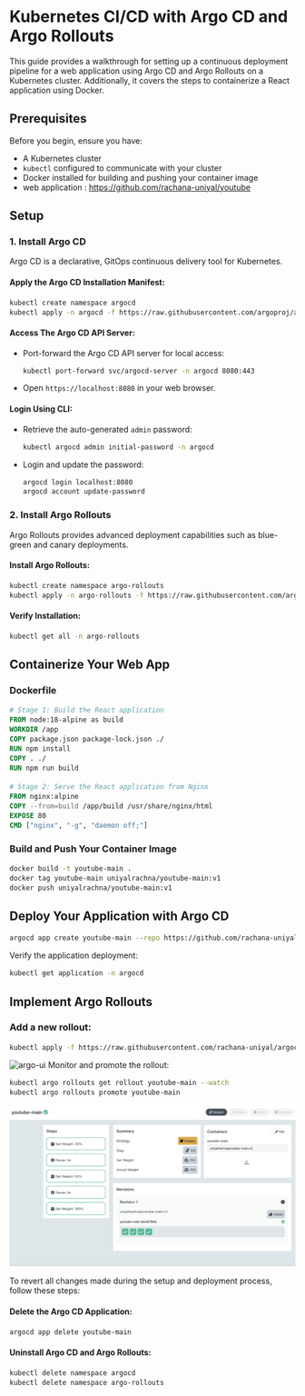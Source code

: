 # Kubernetes CI/CD with Argo CD and Argo Rollouts

This guide provides a walkthrough for setting up a continuous deployment pipeline for a web application using Argo CD and Argo Rollouts on a Kubernetes cluster. Additionally, it covers the steps to containerize a React application using Docker.

## Prerequisites

Before you begin, ensure you have:

- A Kubernetes cluster
- `kubectl` configured to communicate with your cluster
- Docker installed for building and pushing your container image
- web application : https://github.com/rachana-uniyal/youtube

## Setup

### 1. Install Argo CD

Argo CD is a declarative, GitOps continuous delivery tool for Kubernetes.

#### Apply the Argo CD Installation Manifest:

```bash
kubectl create namespace argocd
kubectl apply -n argocd -f https://raw.githubusercontent.com/argoproj/argo-cd/stable/manifests/install.yaml
```

#### Access The Argo CD API Server:

- Port-forward the Argo CD API server for local access:

  ```bash
  kubectl port-forward svc/argocd-server -n argocd 8080:443
  ```

- Open `https://localhost:8080` in your web browser.

#### Login Using CLI:

- Retrieve the auto-generated `admin` password:

  ```bash
  kubectl argocd admin initial-password -n argocd
  ```

- Login and update the password:

  ```bash
  argocd login localhost:8080
  argocd account update-password
  ```

### 2. Install Argo Rollouts

Argo Rollouts provides advanced deployment capabilities such as blue-green and canary deployments.

#### Install Argo Rollouts:

```bash
kubectl create namespace argo-rollouts
kubectl apply -n argo-rollouts -f https://raw.githubusercontent.com/argoproj/argo-rollouts/stable/manifests/install.yaml
```

#### Verify Installation:

```bash
kubectl get all -n argo-rollouts
```

## Containerize Your Web App

### Dockerfile

```Dockerfile
# Stage 1: Build the React application
FROM node:18-alpine as build
WORKDIR /app
COPY package.json package-lock.json ./
RUN npm install
COPY . ./
RUN npm run build

# Stage 2: Serve the React application from Nginx
FROM nginx:alpine
COPY --from=build /app/build /usr/share/nginx/html
EXPOSE 80
CMD ["nginx", "-g", "daemon off;"]
```

### Build and Push Your Container Image

```bash
docker build -t youtube-main .
docker tag youtube-main uniyalrachna/youtube-main:v1
docker push uniyalrachna/youtube-main:v1
```

## Deploy Your Application with Argo CD

```bash
argocd app create youtube-main --repo https://github.com/rachana-uniyal/argocd-assignment.git --path youtube --dest-namespace default --dest-server https://kubernetes.default.svc --directory-recurse --sync-policy auto
```

Verify the application deployment:

```bash
kubectl get application -n argocd
```

## Implement Argo Rollouts

### Add a new rollout:

```bash
kubectl apply -f https://raw.githubusercontent.com/rachana-uniyal/argocd-assignment/main/youtube/deployment.yaml
```
![argo-ui](images/4)
Monitor and promote the rollout:

```bash
kubectl argo rollouts get rollout youtube-main --watch
kubectl argo rollouts promote youtube-main
```

![canary](images/5.png)

To revert all changes made during the setup and deployment process, follow these steps:

#### Delete the Argo CD Application:

```bash
argocd app delete youtube-main
```

#### Uninstall Argo CD and Argo Rollouts:

```bash
kubectl delete namespace argocd
kubectl delete namespace argo-rollouts
```

